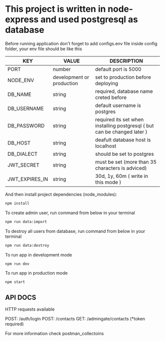 # This project is written in node-express and used postgresql as database

Before running application don't forget to add configs.env file inside config folder, your env file should be like this

| KEY            | VALUE                     | DESCRIPTION                                                              |
| -------------- | ------------------------- | ------------------------------------------------------------------------ |
| PORT           | number                    | default port is 5000                                                     |
| NODE_ENV       | development or production | set to production before deploying                                       |
| DB_NAME        | string                    | required, database name creted before                                    |
| DB_USERNAME    | string                    | default username is postgres                                             |
| DB_PASSWORD    | string                    | required its set when installing postgresql ( but can be changed later ) |
| DB_HOST        | string                    | deafult database host is localhost                                       |
| DB_DIALECT     | string                    | should be set to postgres                                                |
| JWT_SECRET     | string                    | must be set (more than 35 characters is adviced)                         |
| JWT_EXPIRES_IN | string                    | 30d, 1y, 60m ( write in this mode )                                      |

And then install project dependencies (node_modules):

```cmd
npm install
```

To create admin user, run command from below in your terminal

```cmd
npm run data:import
```

To destroy all users from database, run command from below in your terminal

```cmd
npm run data:destroy
```

To run app in development mode

```cmd
npm run dev
```

To run app in production mode

```cmd
npm start
```

## API DOCS

HTTP requests available

POST: /auth/login
POST: /contacts
GET: /admingate/contacts (\*token required)

For more information check postman_collectoins
